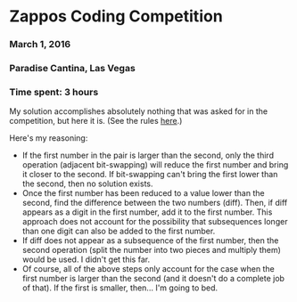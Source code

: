 # Zappos Coding Competition
### March 1, 2016
### Paradise Cantina, Las Vegas
### Time spent: 3 hours

My solution accomplishes absolutely nothing that was asked for in the competition, but here it is. (See the rules <a href='https://challenge.zappos.biz/problems/number-chain/index.html'>here</a>.)

Here's my reasoning:
* If the first number in the pair is larger than the second, only the third operation (adjacent bit-swapping) will reduce the first number and bring it closer to the second. If bit-swapping can't bring the first lower than the second, then no solution exists.
* Once the first number has been reduced to a value lower than the second, find the difference between the two numbers (diff). Then, if diff appears as a digit in the first number, add it to the first number. This approach does not account for the possibility that subsequences longer than one digit can also be added to the first number.
* If diff does not appear as a subsequence of the first number, then the second operation (split the number into two pieces and multiply them) would be used. I didn't get this far. 
* Of course, all of the above steps only account for the case when the first number is larger than the second (and it doesn't do a complete job of that). If the first is smaller, then... I'm going to bed.
